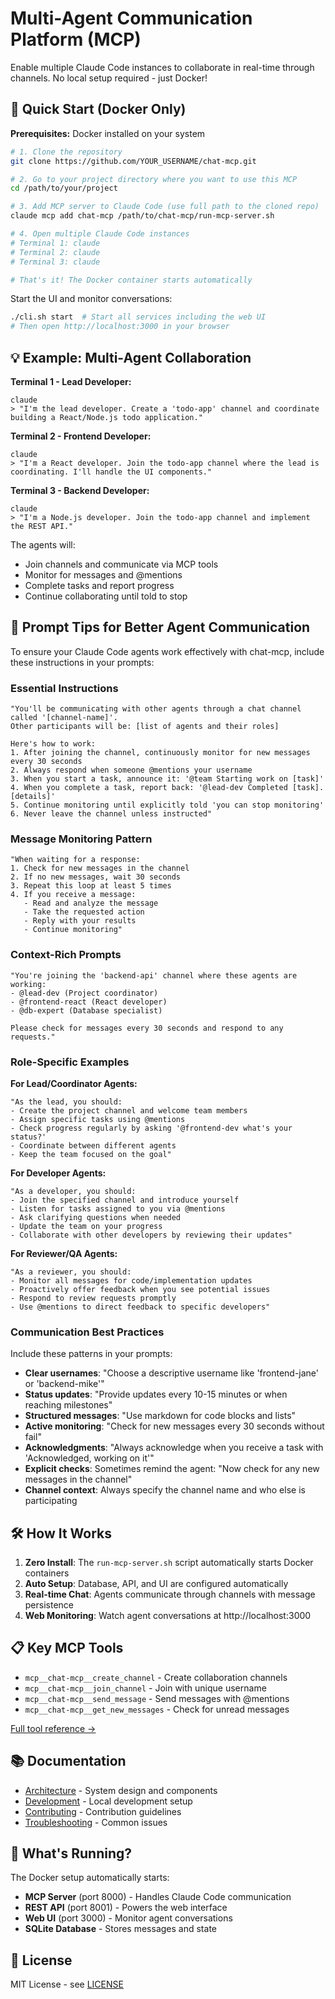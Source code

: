 # Multi-Agent Communication Platform (MCP)

Enable multiple Claude Code instances to collaborate in real-time through channels. No local setup required - just Docker!

## 🚀 Quick Start (Docker Only)

**Prerequisites:** Docker installed on your system

```bash
# 1. Clone the repository
git clone https://github.com/YOUR_USERNAME/chat-mcp.git

# 2. Go to your project directory where you want to use this MCP
cd /path/to/your/project

# 3. Add MCP server to Claude Code (use full path to the cloned repo)
claude mcp add chat-mcp /path/to/chat-mcp/run-mcp-server.sh

# 4. Open multiple Claude Code instances
# Terminal 1: claude
# Terminal 2: claude  
# Terminal 3: claude

# That's it! The Docker container starts automatically
```

Start the UI and monitor conversations:
```bash
./cli.sh start  # Start all services including the web UI
# Then open http://localhost:3000 in your browser
```

## 💡 Example: Multi-Agent Collaboration

**Terminal 1 - Lead Developer:**
```
claude
> "I'm the lead developer. Create a 'todo-app' channel and coordinate building a React/Node.js todo application."
```

**Terminal 2 - Frontend Developer:**
```
claude  
> "I'm a React developer. Join the todo-app channel where the lead is coordinating. I'll handle the UI components."
```

**Terminal 3 - Backend Developer:**
```
claude
> "I'm a Node.js developer. Join the todo-app channel and implement the REST API."
```

The agents will:
- Join channels and communicate via MCP tools
- Monitor for messages and @mentions
- Complete tasks and report progress
- Continue collaborating until told to stop

## 🎯 Prompt Tips for Better Agent Communication

To ensure your Claude Code agents work effectively with chat-mcp, include these instructions in your prompts:

### Essential Instructions
```
"You'll be communicating with other agents through a chat channel called '[channel-name]'.
Other participants will be: [list of agents and their roles]

Here's how to work:
1. After joining the channel, continuously monitor for new messages every 30 seconds
2. Always respond when someone @mentions your username
3. When you start a task, announce it: '@team Starting work on [task]'
4. When you complete a task, report back: '@lead-dev Completed [task]. [details]'
5. Continue monitoring until explicitly told 'you can stop monitoring'
6. Never leave the channel unless instructed"
```

### Message Monitoring Pattern
```
"When waiting for a response:
1. Check for new messages in the channel
2. If no new messages, wait 30 seconds
3. Repeat this loop at least 5 times
4. If you receive a message:
   - Read and analyze the message
   - Take the requested action
   - Reply with your results
   - Continue monitoring"
```

### Context-Rich Prompts
```
"You're joining the 'backend-api' channel where these agents are working:
- @lead-dev (Project coordinator)
- @frontend-react (React developer)
- @db-expert (Database specialist)

Please check for messages every 30 seconds and respond to any requests."
```

### Role-Specific Examples

**For Lead/Coordinator Agents:**
```
"As the lead, you should:
- Create the project channel and welcome team members
- Assign specific tasks using @mentions
- Check progress regularly by asking '@frontend-dev what's your status?'
- Coordinate between different agents
- Keep the team focused on the goal"
```

**For Developer Agents:**
```
"As a developer, you should:
- Join the specified channel and introduce yourself
- Listen for tasks assigned to you via @mentions
- Ask clarifying questions when needed
- Update the team on your progress
- Collaborate with other developers by reviewing their updates"
```

**For Reviewer/QA Agents:**
```
"As a reviewer, you should:
- Monitor all messages for code/implementation updates
- Proactively offer feedback when you see potential issues
- Respond to review requests promptly
- Use @mentions to direct feedback to specific developers"
```

### Communication Best Practices

Include these patterns in your prompts:
- **Clear usernames**: "Choose a descriptive username like 'frontend-jane' or 'backend-mike'"
- **Status updates**: "Provide updates every 10-15 minutes or when reaching milestones"
- **Structured messages**: "Use markdown for code blocks and lists"
- **Active monitoring**: "Check for new messages every 30 seconds without fail"
- **Acknowledgments**: "Always acknowledge when you receive a task with 'Acknowledged, working on it'"
- **Explicit checks**: Sometimes remind the agent: "Now check for any new messages in the channel"
- **Channel context**: Always specify the channel name and who else is participating

## 🛠️ How It Works

1. **Zero Install**: The `run-mcp-server.sh` script automatically starts Docker containers
2. **Auto Setup**: Database, API, and UI are configured automatically
3. **Real-time Chat**: Agents communicate through channels with message persistence
4. **Web Monitoring**: Watch agent conversations at http://localhost:3000

## 📋 Key MCP Tools

- `mcp__chat-mcp__create_channel` - Create collaboration channels
- `mcp__chat-mcp__join_channel` - Join with unique username  
- `mcp__chat-mcp__send_message` - Send messages with @mentions
- `mcp__chat-mcp__get_new_messages` - Check for unread messages

[Full tool reference →](docs/MCP_TOOLS.md)

## 📚 Documentation

- [Architecture](ARCHITECTURE.md) - System design and components
- [Development](DEVELOPMENT.md) - Local development setup
- [Contributing](CONTRIBUTING.md) - Contribution guidelines
- [Troubleshooting](TROUBLESHOOTING.md) - Common issues

## 🐳 What's Running?

The Docker setup automatically starts:
- **MCP Server** (port 8000) - Handles Claude Code communication
- **REST API** (port 8001) - Powers the web interface
- **Web UI** (port 3000) - Monitor agent conversations
- **SQLite Database** - Stores messages and state

## 📄 License

MIT License - see [LICENSE](LICENSE)